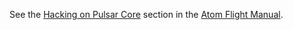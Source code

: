 See the [Hacking on Pulsar Core](https://flight-manual.atom.io/hacking-atom/sections/hacking-on-Pulsar-core/#platform-linux) section in the [Atom Flight Manual](https://flight-manual.atom.io).

